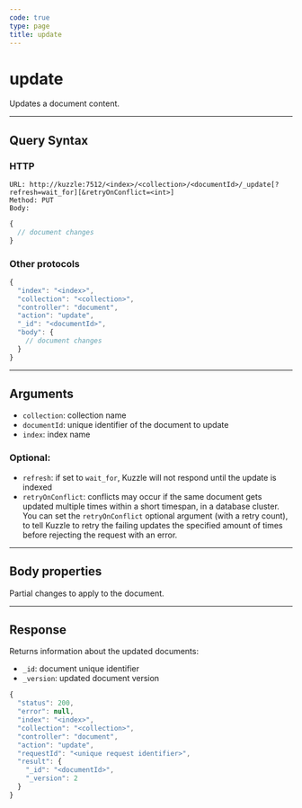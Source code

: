 ```yaml
---
code: true
type: page
title: update
---
```


# update



Updates a document content.

---

## Query Syntax

### HTTP

```http
URL: http://kuzzle:7512/<index>/<collection>/<documentId>/_update[?refresh=wait_for][&retryOnConflict=<int>]
Method: PUT
Body:
```

```js
{
  // document changes
}
```

### Other protocols

```js
{
  "index": "<index>",
  "collection": "<collection>",
  "controller": "document",
  "action": "update",
  "_id": "<documentId>",
  "body": {
    // document changes
  }
}
```

---

## Arguments

- `collection`: collection name
- `documentId`: unique identifier of the document to update
- `index`: index name

### Optional:

- `refresh`: if set to `wait_for`, Kuzzle will not respond until the update is indexed
- `retryOnConflict`: conflicts may occur if the same document gets updated multiple times within a short timespan, in a database cluster. You can set the `retryOnConflict` optional argument (with a retry count), to tell Kuzzle to retry the failing updates the specified amount of times before rejecting the request with an error.

---

## Body properties

Partial changes to apply to the document.

---

## Response

Returns information about the updated documents:

- `_id`: document unique identifier
- `_version`: updated document version

```javascript
{
  "status": 200,
  "error": null,
  "index": "<index>",
  "collection": "<collection>",
  "controller": "document",
  "action": "update",
  "requestId": "<unique request identifier>",
  "result": {
    "_id": "<documentId>",
    "_version": 2
  }
}
```
